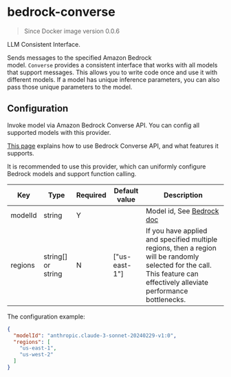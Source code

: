# bedrock-converse

> Since Docker image version 0.0.6

LLM Consistent Interface.

Sends messages to the specified Amazon Bedrock model. `Converse` provides a consistent interface that works with all models that support messages. This allows you to write code once and use it with different models. If a model has unique inference parameters, you can also pass those unique parameters to the model.

## Configuration

Invoke model via Amazon Bedrock Converse API. You can config all supported models with this provider.

[This page](https://docs.aws.amazon.com/bedrock/latest/userguide/conversation-inference.html) explains how to use Bedrock Converse API, and what features it supports.

It is recommended to use this provider, which can uniformly configure Bedrock models and support function calling.

| Key     | Type      | Required     | Default value | Description |
| ------------- | -------| ------------- | ------------- | ------------- |
| modelId  | string   | Y    |  |   Model id, See [Bedrock doc](https://docs.aws.amazon.com/bedrock/latest/userguide/model-ids.html)  |
| regions  | string[] or string   | N     | ["us-east-1"] |   If you have applied and specified multiple regions, then a region will be randomly selected for the call. This feature can effectively alleviate performance bottlenecks.  |

The configuration example:

```json
{
  "modelId": "anthropic.claude-3-sonnet-20240229-v1:0",
  "regions": [
    "us-east-1",
    "us-west-2"
  ]
}
```
